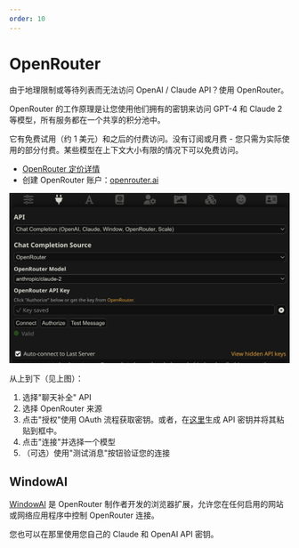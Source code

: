 ```yaml
---
order: 10
---
```

# OpenRouter

由于地理限制或等待列表而无法访问 OpenAI / Claude API？使用 OpenRouter。

OpenRouter 的工作原理是让您使用他们拥有的密钥来访问 GPT-4 和 Claude 2 等模型，所有服务都在一个共享的积分池中。

它有免费试用（约 1 美元）和之后的付费访问。没有订阅或月费 - 您只需为实际使用的部分付费。某些模型在上下文大小有限的情况下可以免费访问。

- [OpenRouter 定价详情](https://openrouter.ai/models?o=pricing-high-to-low)
- 创建 OpenRouter 账户：[openrouter.ai](https://openrouter.ai/)

![OpenRouter-连接面板](/static/openrouter-connection.png)

从上到下（见上图）：

1. 选择"聊天补全" API
2. 选择 OpenRouter 来源
3. 点击"授权"使用 OAuth 流程获取密钥。或者，在[这里](https://openrouter.ai/keys)生成 API 密钥并将其粘贴到框中。
4. 点击"连接"并选择一个模型
5. （可选）使用"测试消息"按钮验证您的连接

## WindowAI

[WindowAI](https://windowai.io) 是 OpenRouter 制作者开发的浏览器扩展，允许您在任何启用的网站或网络应用程序中控制 OpenRouter 连接。

您也可以在那里使用您自己的 Claude 和 OpenAI API 密钥。

